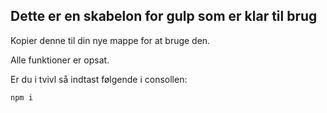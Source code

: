 ## Dette er en skabelon for gulp som er klar til brug

<p>
    Kopier denne til din nye mappe for at bruge den.
</p>

Alle funktioner er opsat.

Er du i tvivl så indtast følgende i consollen: 

<code>npm i</code>